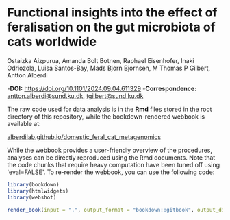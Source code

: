 # Functional insights into the effect of feralisation on the gut microbiota of cats worldwide

Ostaizka Aizpurua, Amanda Bolt Botnen, Raphael Eisenhofer, Inaki Odriozola, Luisa Santos-Bay, Mads Bjorn Bjornsen, M Thomas P Gilbert, Antton Alberdi

-**DOI:** https://doi.org/10.1101/2024.09.04.611329
-**Correspondence:** antton.alberdi@sund.ku.dk, tgilbert@sund.ku.dk 

The raw code used for data analysis is in the **Rmd** files stored in the root directory of this repository, while the bookdown-rendered webbook is available at:

[alberdilab.github.io/domestic_feral_cat_metagenomics](https://alberdilab.github.io/domestic_feral_cat_metagenomics)

While the webbook provides a user-friendly overview of the procedures, analyses can be directly reproduced using the Rmd documents. Note that the code chunks that require heavy computation have been tuned off using 'eval=FALSE'. To re-render the webbook, you can use the following code:

```r
library(bookdown)
library(htmlwidgets)
library(webshot)

render_book(input = ".", output_format = "bookdown::gitbook", output_dir = "docs")
```

